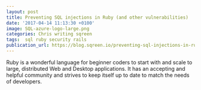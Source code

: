 ```yaml
---
layout: post
title: Preventing SQL injections in Ruby (and other vulnerabilities)
date: '2017-04-14 11:13:30 +0100'
image: SQL-azure-logo-large.png
categories: Chris writing sqreen
tags:  sql ruby security rails
publication_url: https://blog.sqreen.io/preventing-sql-injections-in-ruby/
---
```


Ruby is a wonderful language for beginner coders to start with and scale to large, distributed Web and Desktop applications. It has an accepting and helpful community and strives to keep itself up to date to match the needs of developers.
